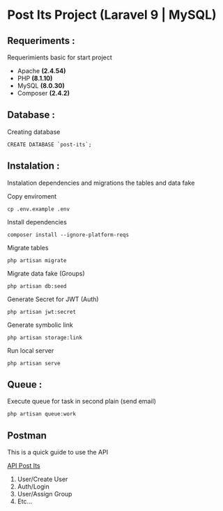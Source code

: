 # Post Its Project (Laravel 9 | MySQL)

## Requeriments :
Requerimients basic for start project

- Apache __(2.4.54)__
- PHP __(8.1.10)__
- MySQL __(8.0.30)__
- Composer __(2.4.2)__

## Database :
Creating database

```
CREATE DATABASE `post-its`;
```
## Instalation :
Instalation dependencies and migrations the tables and data fake

Copy enviroment
```
cp .env.example .env
```
Install dependencies
```
composer install --ignore-platform-reqs
```
Migrate tables
```
php artisan migrate
```
Migrate data fake (Groups)
```
php artisan db:seed
```
Generate Secret for JWT (Auth)
```
php artisan jwt:secret
```
Generate symbolic link
```
php artisan storage:link
```
Run local server
```
php artisan serve
```

## Queue :
Execute queue for task in second plain (send email)
```
php artisan queue:work
```

## Postman
This is a quick guide to use the API

[API Post Its](https://documenter.getpostman.com/view/12863914/2s83tDpsdC)

 1. User/Create User
 2. Auth/Login
 3. User/Assign Group
 4. Etc...

